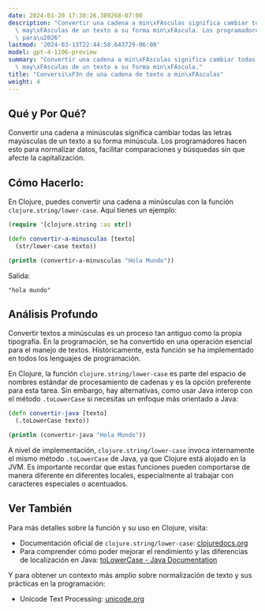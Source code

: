 ```yaml
---
date: 2024-01-20 17:38:26.389268-07:00
description: "Convertir una cadena a min\xFAsculas significa cambiar todas las letras\
  \ may\xFAsculas de un texto a su forma min\xFAscula. Los programadores hacen esto\
  \ para\u2026"
lastmod: '2024-03-13T22:44:58.643729-06:00'
model: gpt-4-1106-preview
summary: "Convertir una cadena a min\xFAsculas significa cambiar todas las letras\
  \ may\xFAsculas de un texto a su forma min\xFAscula."
title: "Conversi\xF3n de una cadena de texto a min\xFAsculas"
weight: 4
---
```


## Qué y Por Qué?

Convertir una cadena a minúsculas significa cambiar todas las letras mayúsculas de un texto a su forma minúscula. Los programadores hacen esto para normalizar datos, facilitar comparaciones y búsquedas sin que afecte la capitalización.

## Cómo Hacerlo:

En Clojure, puedes convertir una cadena a minúsculas con la función `clojure.string/lower-case`. Aquí tienes un ejemplo:

```clojure
(require '[clojure.string :as str])

(defn convertir-a-minusculas [texto]
  (str/lower-case texto))

(println (convertir-a-minusculas "Hola Mundo"))
```

Salida:

```
"hola mundo"
```

## Análisis Profundo

Convertir textos a minúsculas es un proceso tan antiguo como la propia tipografía. En la programación, se ha convertido en una operación esencial para el manejo de textos. Históricamente, esta función se ha implementado en todos los lenguajes de programación.

En Clojure, la función `clojure.string/lower-case` es parte del espacio de nombres estándar de procesamiento de cadenas y es la opción preferente para esta tarea. Sin embargo, hay alternativas, como usar Java interop con el método `.toLowerCase` si necesitas un enfoque más orientado a Java:

```clojure
(defn convertir-java [texto]
  (.toLowerCase texto))

(println (convertir-java "Hola Mundo"))
```

A nivel de implementación, `clojure.string/lower-case` invoca internamente el mismo método `.toLowerCase` de Java, ya que Clojure está alojado en la JVM. Es importante recordar que estas funciones pueden comportarse de manera diferente en diferentes locales, especialmente al trabajar con caracteres especiales o acentuados.

## Ver También

Para más detalles sobre la función y su uso en Clojure, visita:

- Documentación oficial de `clojure.string/lower-case`: [clojuredocs.org](https://clojuredocs.org/clojure.string/lower-case)
- Para comprender cómo poder mejorar el rendimiento y las diferencias de localización en Java: [toLowerCase - Java Documentation](https://docs.oracle.com/javase/7/docs/api/java/lang/String.html#toLowerCase())

Y para obtener un contexto más amplio sobre normalización de texto y sus prácticas en la programación:

- Unicode Text Processing: [unicode.org](https://unicode.org)
